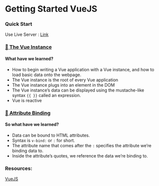 # Getting Started VueJS

### Quick Start
Use Live Server : [Link](https://marketplace.visualstudio.com/items?itemName=ritwickdey.LiveServer)

### [:open_file_folder: The Vue Instance ](https://github.com/khairul-abdi/khairul-abdi-Getting_Started_VueJS/tree/master/Intro%20to%20Vue.js/1.%20The%20Vue%20Instance)

#### What have we learned?
* How to begin writing a Vue application with a Vue instance, and how to load basic data onto the webpage.
* The Vue instance is the root of every Vue application
* The Vue instance plugs into an element in the DOM
* The Vue instance’s data can be displayed using the mustache-like syntax ```{{ }}``` called an expression.
* Vue is reactive

### [:open_file_folder: Attribute Binding ](https://github.com/khairul-abdi/khairul-abdi-Getting_Started_VueJS/tree/master/Intro%20to%20Vue.js/2.%20Attribute%20Binding)

#### So what have we learned?
* Data can be bound to HTML attributes.
* Syntax is ```v-bind:``` or ```:``` for short.
* The attribute name that comes after the ```:``` specifies the attribute we’re binding data to.
* Inside the attribute’s quotes, we reference the data we’re binding to.


### Resources:
[VueJS](https://www.vuemastery.com/courses/intro-to-vue-js/vue-instance/) 
